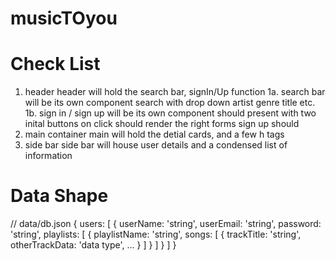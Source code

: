 # musicTOyou

# Check List

  1. header
    header will hold the search bar, signIn/Up function
    1a. search bar will be its own component
        search with drop down 
            artist
            genre
            title
            etc. 
    1b. sign in / sign up will be its own component
        should present with two inital buttons
        on click should render the right forms 
        sign up should 
  2. main container
    main will hold the detial cards, and a few h tags
  3. side bar
    side bar will house user details and a condensed list of information


# Data Shape
// data/db.json
{
  users: [
    {
      userName: 'string',
      userEmail: 'string',
      password: 'string',
      playlists: [
        {
          playlistName: 'string',
          songs: [
            {
              trackTitle: 'string',
              otherTrackData: 'data type',
              ...
            }
          ]
        }
      ]
    }
  ]
}